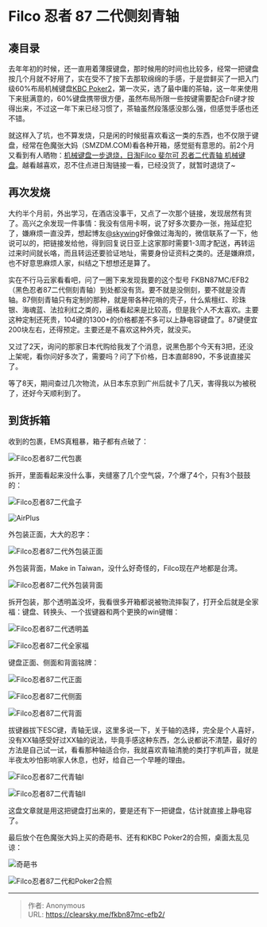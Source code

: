 # Filco 忍者 87 二代侧刻青轴


## 凑目录

去年年初的时候，还一直用着薄膜键盘，那时候用的时间也比较多，经常一把键盘按几个月就不好用了，实在受不了按下去那软绵绵的手感，于是尝鲜买了一把入门级60%布局机械键盘[KBC Poker2](https://clearsky.me/kbc-poker2)，第一次买，选了最中庸的茶轴，这一年来使用下来挺满意的，60%键盘携带很方便，虽然布局所限一些按键需要配合Fn键才按得出来，不过这一年下来已经习惯了，茶轴虽然段落感没那么强，但感觉手感也还不错。

就这样入了坑，也不算发烧，只是闲的时候挺喜欢看这一类的东西，也不仅限于键盘，经常在色魔张大妈（SMZDM.COM)看各种开箱，感觉挺有意思的。前2个月又看到有人晒物：[机械键盘一步退烧，日淘Filco 斐尔可 忍者二代青轴 机械键盘](http://post.smzdm.com/p/268502)。越看越喜欢，忍不住点进日淘链接一看，已经没货了，就暂时退烧了~

## 再次发烧

大约半个月前，外出学习，在酒店没事干，又点了一次那个链接，发现居然有货了。高兴之余发现一件事情：我没有信用卡啊，说了好多次要办一张，拖延症犯了，嫌麻烦一直没弄，想起博友[@skywing](http://skywing.me)好像做过海淘的，微信联系了一下，他说可以的，把链接发给他，得到回复说日亚上这家那时需要1-3周才配送，再转运过来时间就长咯，而且转运还要验证地址，需要身份证资料之类的。还是嫌麻烦，也不好意思麻烦人家，纠结之下想想还是算了。

实在不行马云家看看吧，问了一圈下来发现我要的这个型号 FKBN87MC/EFB2（黑色忍者87二代侧刻青轴）到处都没有货。要不就是没侧刻，要不就是没青轴。87侧刻青轴只有定制的那种，就是带各种花哨的壳子，什么紫檀红、珍珠银、海魂蓝、法拉利红之类的，逼格看起来是比较高，但是我个人不太喜欢。主要这种定制还死贵，104键的1300+的价格都差不多可以上静电容键盘了。87键便宜200块左右，还得预定。主要还是不喜欢这种外壳，就没买。

又过了2天，询问的那家日本代购给我发了个消息，说黑色那个今天有3把，还没上架呢，看你问好多次了，需要吗？问了下价格，日本直邮890，不多说直接买了。

等了8天，期间查过几次物流，从日本东京到广州后就卡了几天，害得我以为被税了，还好今天顺利到了。

## 到货拆箱

收到的包裹，EMS真粗暴，箱子都有点破了：

![Filco忍者87二代包裹](filco87bg.jpg "Filco忍者87二代包裹")

拆开，里面看起来没什么事，夹缝塞了几个空气袋，7个爆了4个，只有3个鼓鼓的：

![Filco忍者87二代盒子](filcohz.jpg "Filco忍者87二代盒子")

![AirPlus](airplus.jpg "AirPlus")

外包装正面，大大的忍字：

![Filco忍者87二代外包装正面](filcozm.jpg "Filco忍者87二代外包装正面")

外包装背面，Make in Taiwan，没什么好奇怪的，Filco现在产地都是台湾。

![Filco忍者87二代外包装背面](filcobm.jpg "Filco忍者87二代外包装背面")

拆开包装，那个透明盖没坏，我看很多开箱都说被物流摔裂了，打开全后就是全家福：键盘、转换头、一个拔键器和两个更换的win键帽：

![Filco忍者87二代透明盖](filcodk.jpg "Filco忍者87二代透明盖")

![Filco忍者87二代全家福](filcoqjf.jpg "Filco忍者87二代全家福")

键盘正面、侧面和背面铭牌：

![Filco忍者87二代正面](filcojp.jpg "Filco忍者87二代正面")

![Filco忍者87二代侧面](filcock2.jpg "Filco忍者87二代侧面")

![Filco忍者87二代背面](filcojpbm.jpg "Filco忍者87二代背面")

拔键器拔下ESC键，青轴无误，这里多说一下，关于轴的选择，完全是个人喜好，没有XX轴感受好过XX轴的说法，毕竟手感这种东西，怎么说都说不清楚，最好的方法是自己试一试，看看那种轴适合你，我就喜欢青轴清脆的类打字机声音，就是半夜太吵怕影响家人休息，也好，给自己一个早睡的理由。

![Filco忍者87二代青轴I](filcoqz.jpg "Filco忍者87二代青轴I")

![Filco忍者87二代青轴II](filcock1.jpg "Filco忍者87二代青轴II")

这盘文章就是用这把键盘打出来的，要是还有下一把键盘，估计就直接上静电容了。

最后放个在色魔张大妈上买的奇葩书、还有和KBC Poker2的合照，桌面太乱见谅：

![奇葩书](qipashu.jpg "奇葩书")

![Filco忍者87二代和Poker2合照](filco87poker2.jpg "Filco忍者87二代和Poker2合照")


---

> 作者: Anonymous  
> URL: https://clearsky.me/fkbn87mc-efb2/  

